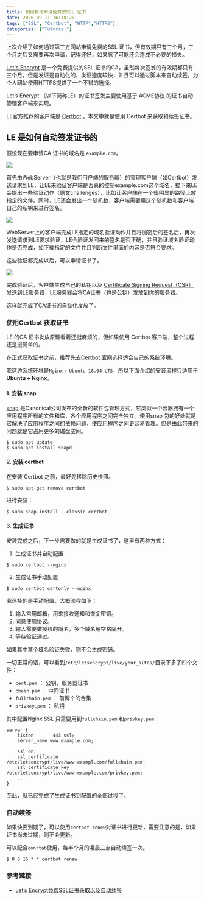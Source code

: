 ```yaml
---
title: 如何自动申请免费的SSL 证书
date: 2020-09-11 16:18:20
tags: ["SSL", "Certbot", "HTTP","HTTPS"]
categories: ["Tutorial"]
---
```


上次介绍了如何通过第三方网站申请免费的SSL 证书，但有效期只有三个月，三个月之后又需要再次申请，记得还好，如果忘了可能还会造成不必要的损失。

<!-- more -->

[Let's Encrypt](https://letsencrypt.org/) 是一个免费提供的SSL 证书的CA，虽然每次签发的有效期都只有三个月，但是发证是自动化的，发证速度较快，并且可以通过脚本来自动续签，为个人网站使用HTTPS提供了一个不错的选择。

Let’s Encrypt （以下简称LE）的证书签发主要使用基于 ACME协议 的证书自动管理客户端来实现。

LE官方推荐的客户端是 [Certbot](https://certbot.eff.org/) ，本文中就是使用 Certbot 来获取和续签证书。

## LE 是如何自动签发证书的
假设现在要申请CA 证书的域名是 `example.com`。

![](https://cdn.jsdelivr.net/gh/0xAiKang/CDN/blog/images/20200911120519.png)

首先由WebServer（也就是我们用户端的服务器）的管理客户端（如Certbot）发送请求到LE，让LE来验证客户端是否真的控制example.com这个域名，接下来LE会提出一些验证动作（原文challenges），比如让客户端在一个很明显的路径上放指定的文件。同时，LE还会发出一个随机数，客户端需要用这个随机数和客户端自己的私钥来进行签名。

![](https://cdn.jsdelivr.net/gh/0xAiKang/CDN/blog/images/20200911120904.png)

WebServer上的客户端完成LE指定的域名验证动作并且将加密后的签名后，再次发送请求到LE要求验证，LE会验证发回来的签名是否正确，并且验证域名验证动作是否完成，如下载指定的文件并且判断文件里面的内容是否符合要求。

这些验证都完成以后，可以申请证书了。

![](https://cdn.jsdelivr.net/gh/0xAiKang/CDN/blog/images/20200911120943.png)

完成验证后，客户端生成自己的私钥以及 [Certificate Signing Request（CSR）](https://tools.ietf.org/html/rfc2986) 发送到LE服务器，LE服务器会将CA证书（也是公钥）发放到你的服务器。

这样就完成了CA证书的自动化发放了。

### 使用Certbot 获取证书
LE 的CA 证书发放原理看着还挺麻烦的，但如果使用 Certbot 客户端，整个过程还是挺简单的。

在正式获取证书之前，推荐先去[Certbot 官网](https://certbot.eff.org/instructions)选择适合自己的系统环境。

我这边系统环境是`Nginx` + `Ubuntu 18.04 LTS`，所以下面介绍的安装流程只适用于**Ubuntu + Nginx**。

#### 1. 安装 snap

[snap](https://zh.wikipedia.org/zh-hans/Snappy_(%E5%8C%85%E7%AE%A1%E7%90%86%E5%99%A8)) 是Canonical公司发布的全新的软件包管理方式，它类似一个容器拥有一个应用程序所有的文件和库，各个应用程序之间完全独立。使用snap 包的好处就是它解决了应用程序之间的依赖问题，使应用程序之间更容易管理。但是由此带来的问题就是它占用更多的磁盘空间。

```
$ sudo apt update
$ sudo apt install snapd
```

#### 2. 安装 certbot
在安装 Certbot 之前，最好先移除历史快照。

```
$ sudo apt-get remove certbot
```

进行安装：
```
$ sudo snap install --classic certbot
```

#### 3. 生成证书
安装完成之后，下一步需要做的就是生成证书了，这里有两种方式：
1. 生成证书并自动配置
```
$ sudo certbot --nginx
```

2. 生成证书手动配置

```
$ sudo certbot certonly --nginx
```

我选择的是手动配置，大概流程如下：
1. 输入常用邮箱，用来接收通知和恢复密钥。
2. 同意使用协议。
3. 输入需要做授权的域名，多个域名用空格隔开。
4. 等待验证通过。

如果其中某个域名验证失败，则不会生成密码。

一切正常的话，可以看到`/etc/letsencrypt/live/your_sites/`目录下多了四个文件：
* `cert.pem` ： 公钥，服务器证书
* `chain.pem` ： 中间证书
* `fullchain.pem` ： 前两个的合集
* `privkey.pem` ： 私钥

其中配置Nginx SSL 只需要用到`fullchain.pem` 和`privkey.pem`：
```
server {
    listen       443 ssl;
    server_name www.example.com;

    ssl on;
    ssl_certificate /etc/letsencrypt/live/www.exampl.com/fullchain.pem;
    ssl_certificate_key /etc/letsencrypt/live/www.example.com/privkey.pem;
    ...
}
```

至此，就已经完成了生成证书到配置的全部过程了。

### 自动续签
如果快要到期了，可以使用`certbot renew`对证书进行更新，需要注意的是，如果证书尚未过期，则不会更新。

可以配合`conrtab`使用，每半个月的凌晨三点自动续签一次。
```
$ 0 3 15 * * certbot renew 
```

### 参考链接
* [Let’s Encrypt免费SSL证书获取以及自动续签](http://blog.cngal.org/index.php?controller=post&action=view&id_post=10)